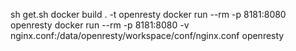 sh get.sh
docker build . -t openresty
docker run --rm -p 8181:8080 openresty
docker run --rm -p 8181:8080 -v nginx.conf:/data/openresty/workspace/conf/nginx.conf openresty
